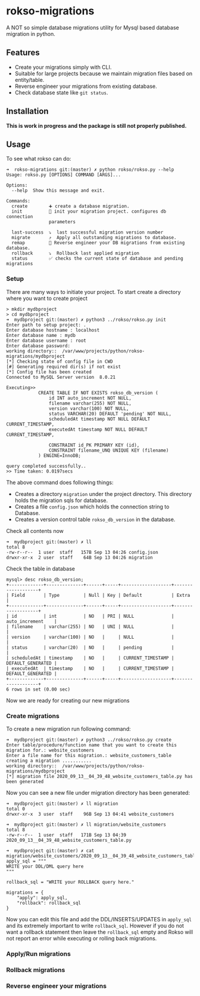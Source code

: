 # rokso-migrations

A NOT so simple database migrations utility for Mysql based database migration in python.

## Features

* Create your migrations simply with CLI.
* Suitable for large projects because we maintain migration files based on entity/table.
* Reverse engineer your migrations from existing database.
* Check database state like `git status`.

## Installation

**This is work in progress and the package is still not properly published.**


## Usage

To see what rokso can do:
```
➜  rokso-migrations git:(master) ✗ python rokso/rokso.py --help
Usage: rokso.py [OPTIONS] COMMAND [ARGS]...

Options:
  --help  Show this message and exit.

Commands:
  create        ➕ create a database migration.
  init          🚀 init your migration project. configures db connection
                parameters

  last-success  ⤵️  last successful migration version number
  migrate       ⤴️  Apply all outstanding migrations to database.
  remap         🔄 Reverse engineer your DB migrations from existing database.
  rollback      ⤵️  Rollback last applied migration
  status        ✅ checks the current state of database and pending migrations

```

### Setup
There are many ways to initiate your project.
To start create a directory where you want to create project

```
> mkdir mydbproject
> cd mydbproject
➜  mydbproject git:(master) ✗ python3 ../rokso/rokso.py init
Enter path to setup project: .
Enter database hostname : localhost
Enter database name : mydb
Enter database username : root
Enter database password:
working directory::  /var/www/projects/python/rokso-migrations/mydbproject
[*] Checking state of config file in CWD
[#] Generating required dir(s) if not exist
[*] Config file has been created
Connected to MySQL Server version  8.0.21

Executing>>
            CREATE TABLE IF NOT EXISTS rokso_db_version (
                id INT auto_increment NOT NULL,
                filename varchar(255) NOT NULL,
                version varchar(100) NOT NULL,
                status VARCHAR(20) DEFAULT 'pending' NOT NULL,
                scheduledAt timestamp NOT NULL DEFAULT CURRENT_TIMESTAMP,
                executedAt timestamp NOT NULL DEFAULT CURRENT_TIMESTAMP,

                CONSTRAINT id_PK PRIMARY KEY (id),
                CONSTRAINT filename_UNQ UNIQUE KEY (filename)
            ) ENGINE=InnoDB;

query completed successfully..
>> Time taken: 0.0197secs
```
The above command does following things:
- Creates a directory `migration` under the project directory. This directory holds the migration sqls for database.
- Creates a file `config.json` which holds the connection string to Database.
- Creates a version control table `rokso_db_version` in the database.

Check all contents now
```
➜  mydbproject git:(master) ✗ ll
total 8
-rw-r--r--  1 user  staff   157B Sep 13 04:26 config.json
drwxr-xr-x  2 user  staff    64B Sep 13 04:26 migration

```

Check the table in database

```
mysql> desc rokso_db_version;
+-------------+--------------+------+-----+-------------------+-------------------+
| Field       | Type         | Null | Key | Default           | Extra             |
+-------------+--------------+------+-----+-------------------+-------------------+
| id          | int          | NO   | PRI | NULL              | auto_increment    |
| filename    | varchar(255) | NO   | UNI | NULL              |                   |
| version     | varchar(100) | NO   |     | NULL              |                   |
| status      | varchar(20)  | NO   |     | pending           |                   |
| scheduledAt | timestamp    | NO   |     | CURRENT_TIMESTAMP | DEFAULT_GENERATED |
| executedAt  | timestamp    | NO   |     | CURRENT_TIMESTAMP | DEFAULT_GENERATED |
+-------------+--------------+------+-----+-------------------+-------------------+
6 rows in set (0.00 sec)

```

Now we are ready for creating our new migrations

### Create migrations
To create a new migration run following command:

```
➜  mydbproject git:(master) ✗ python3 ../rokso/rokso.py create
Enter table/procedure/function name that you want to create this migration for.: website_customers
Enter a file name for this migration.: website_customers_table
creating a migration ...........
working directory::  /var/www/projects/python/rokso-migrations/mydbproject
[*] migration file 2020_09_13__04_39_48_website_customers_table.py has been generated
```
Now you can see a new file under migration directory has been generated:
```
➜  mydbproject git:(master) ✗ ll migration
total 0
drwxr-xr-x  3 user  staff    96B Sep 13 04:41 website_customers

➜  mydbproject git:(master) ✗ ll migration/website_customers
total 8
-rw-r--r--  1 user  staff   171B Sep 13 04:39 2020_09_13__04_39_48_website_customers_table.py

➜  mydbproject git:(master) ✗ cat migration/website_customers/2020_09_13__04_39_48_website_customers_table.py
apply_sql = """
WRITE your DDL/DML query here
"""

rollback_sql = "WRITE your ROLLBACK query here."

migrations = {
    "apply": apply_sql,
    "rollback": rollback_sql
}

```

Now you can edit this file and add the DDL/INSERTS/UPDATES in `apply_sql` and its extremely important to write `rollback_sql`. However if you do not want a rollback statement then leave the `rollback_sql` empty and Rokso will not report an error while executing or rolling back migrations.


### Apply/Run migrations


### Rollback migrations


### Reverse engineer your migrations

